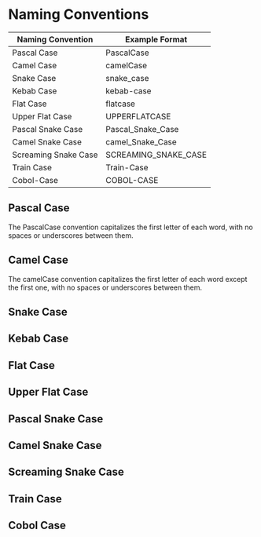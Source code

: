 # Naming Conventions

| Naming Convention | Example Format |
| ---------------- | -------------- |
| Pascal Case      | PascalCase     |
| Camel Case       | camelCase      |
| Snake Case       | snake_case     |
| Kebab Case       | kebab-case     |
| Flat Case        | flatcase       |
| Upper Flat Case  | UPPERFLATCASE  |
| Pascal Snake Case | Pascal_Snake_Case |
| Camel Snake Case | camel_Snake_Case |
| Screaming Snake Case | SCREAMING_SNAKE_CASE |
| Train Case       | Train-Case     |
| Cobol-Case       | COBOL-CASE     |


## Pascal Case

The PascalCase convention capitalizes the first letter of each word, with no
spaces or underscores between them.

## Camel Case

The camelCase convention capitalizes the first letter of each word except the
first one, with no spaces or underscores between them.

## Snake Case

## Kebab Case

## Flat Case

## Upper Flat Case

## Pascal Snake Case

## Camel Snake Case

## Screaming Snake Case

## Train Case

## Cobol Case
